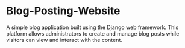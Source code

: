 # Blog-Posting-Website
A simple blog application built using the Django web framework. This platform allows administrators to create and manage blog posts while visitors can view and interact with the content.
